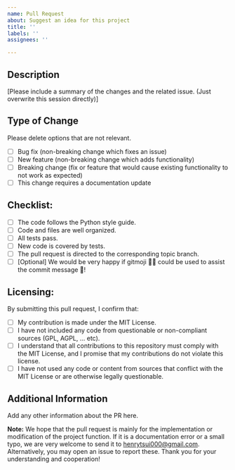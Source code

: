 ```yaml
---
name: Pull Request
about: Suggest an idea for this project
title: ''
labels: ''
assignees: ''

---
```


## Description

[Please include a summary of the changes and the related issue. (Just overwrite this session directly)]

## Type of Change

Please delete options that are not relevant.

- [ ] Bug fix (non-breaking change which fixes an issue)
- [ ] New feature (non-breaking change which adds functionality)
- [ ] Breaking change (fix or feature that would cause existing functionality to not work as expected)
- [ ] This change requires a documentation update

## Checklist:

- [ ] The code follows the Python style guide.
- [ ] Code and files are well organized.
- [ ] All tests pass.
- [ ] New code is covered by tests.
- [ ] The pull request is directed to the corresponding topic branch.
- [ ] [Optional] We would be very happy if gitmoji :technologist: could be used to assist the commit message :speech_balloon:!

## Licensing:

By submitting this pull request, I confirm that:

- [ ] My contribution is made under the MIT License.
- [ ] I have not included any code from questionable or non-compliant sources (GPL, AGPL, ... etc).
- [ ] I understand that all contributions to this repository must comply with the MIT License, and I promise that my contributions do not violate this license.
- [ ] I have not used any code or content from sources that conflict with the MIT License or are otherwise legally questionable.

## Additional Information

Add any other information about the PR here.

**Note:**
We hope that the pull request is mainly for the implementation or modification of the project function. If it is a documentation error or a small typo, we are very welcome to send it to henrytsui000@gmail.com. Alternatively, you may open an issue to report these. Thank you for your understanding and cooperation!
